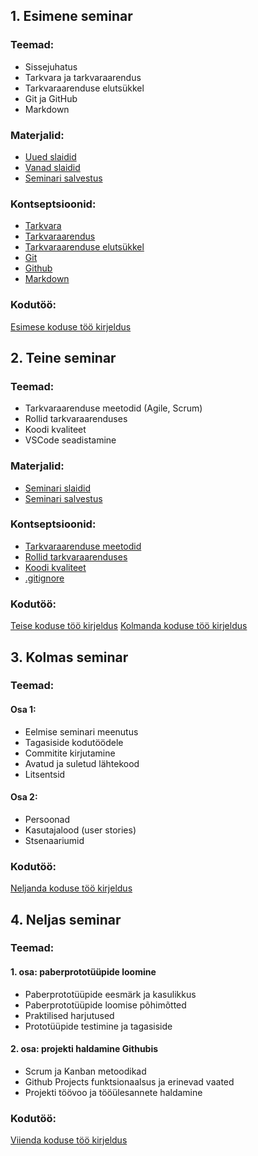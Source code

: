 ## **1. Esimene seminar**

### **Teemad:**
- Sissejuhatus
- Tarkvara ja tarkvaraarendus
- Tarkvaraarenduse elutsükkel
- Git ja GitHub
- Markdown

### **Materjalid:**
- [Uued slaidid](https://gamma.app/docs/Sissejuhatus-tarkvaraarendusse-orp3sw6v6z53aae)
- [Vanad slaidid](../seminarid/seminar_01/files/slaidid_01.pdf)
- [Seminari salvestus](https://www.youtube.com/watch?v=G0ZrGdIgJjw)

### **Kontseptsioonid:**
- [Tarkvara](../concepts/tarkvara/README.md)
- [Tarkvaraarendus](../concepts/tarkvaraarendus/README.md)
- [Tarkvaraarenduse elutsükkel](../concepts/SDLC/README.md)
- [Git](../concepts/git/README.md)
- [Github](../concepts/github/README.md)
- [Markdown](../concepts/markdown/README.md)

### **Kodutöö:**
[Esimese koduse töö kirjeldus](../docs/kodusedtood/kodune_01.md)

## **2. Teine seminar**

### **Teemad:**
- Tarkvaraarenduse meetodid (Agile, Scrum)
- Rollid tarkvaraarenduses
- Koodi kvaliteet
- VSCode seadistamine

### **Materjalid:**
- [Seminari slaidid](https://gamma.app/docs/Tarkvaraarenduse-meetodid-ja-koodi-kvaliteet-6hyvvauxa5dckj4)
- [Seminari salvestus](https://youtu.be/2GWtP4dUIcQ?si=L2aPjk4xkmN9kOqE)

### **Kontseptsioonid:**
- [Tarkvaraarenduse meetodid](../concepts/arendusmeetodid/README.md)
- [Rollid tarkvaraarenduses](../concepts/rollid/README.md)
- [Koodi kvaliteet](../concepts/koodikvaliteet/README.md)
- [.gitignore](../concepts/gitignore/README.md)

### **Kodutöö:**
[Teise koduse töö kirjeldus](../docs/kodusedtood/kodune_02.md)
[Kolmanda koduse töö kirjeldus](../docs/kodusedtood/kodune_03.md)

## **3. Kolmas seminar**

### **Teemad:**
#### Osa 1:
- Eelmise seminari meenutus
- Tagasiside kodutöödele
- Commitite kirjutamine
- Avatud ja suletud lähtekood
- Litsentsid

#### Osa 2:
- Persoonad
- Kasutajalood (user stories)
- Stsenaariumid

### **Kodutöö:**
[Neljanda koduse töö kirjeldus](../docs/kodusedtood/kodune_04.md)

## **4. Neljas seminar**

### **Teemad:**
#### 1. osa: paberprototüüpide loomine
- Paberprototüüpide eesmärk ja kasulikkus
- Paberprototüüpide loomise põhimõtted
- Praktilised harjutused
- Prototüüpide testimine ja tagasiside

#### 2. osa: projekti haldamine Githubis
- Scrum ja Kanban metoodikad
- Github Projects funktsionaalsus ja erinevad vaated
- Projekti töövoo ja tööülesannete haldamine

### **Kodutöö:**
[Viienda koduse töö kirjeldus](../docs/kodusedtood/kodune_05.md)
